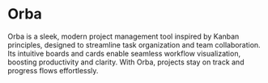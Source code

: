 # Orba
 Orba is a sleek, modern project management tool inspired by Kanban principles, designed to streamline task organization and team collaboration. Its intuitive boards and cards enable seamless workflow visualization, boosting productivity and clarity. With Orba, projects stay on track and progress flows effortlessly.
